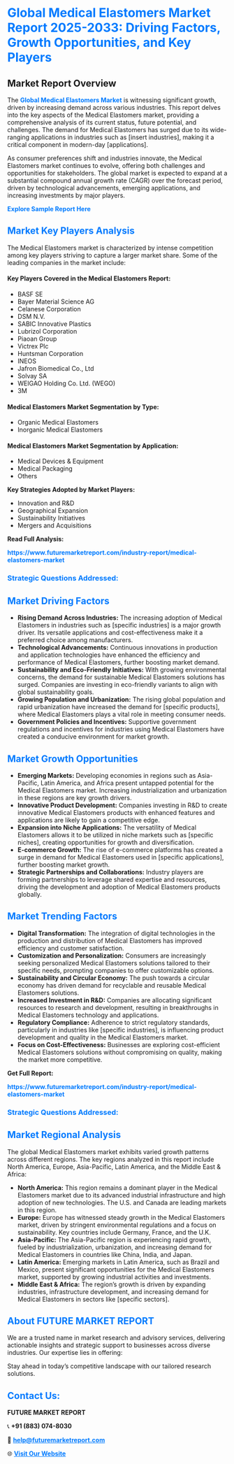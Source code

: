 <h1 style="color: #007BFF;">Global Medical Elastomers Market Report 2025-2033: Driving Factors, Growth Opportunities, and Key Players</h1>

<section id="overview">
<h2>Market Report Overview</h2>
<p>The <a href="https://www.futuremarketreport.com/industry-report/medical-elastomers-market" style="color: #007BFF; text-decoration: none;"><strong>Global Medical Elastomers Market</strong></a> is witnessing significant growth, driven by increasing demand across various industries. This report delves into the key aspects of the Medical Elastomers market, providing a comprehensive analysis of its current status, future potential, and challenges. The demand for Medical Elastomers has surged due to its wide-ranging applications in industries such as [insert industries], making it a critical component in modern-day [applications].</p>
<p>As consumer preferences shift and industries innovate, the Medical Elastomers market continues to evolve, offering both challenges and opportunities for stakeholders. The global market is expected to expand at a substantial compound annual growth rate (CAGR) over the forecast period, driven by technological advancements, emerging applications, and increasing investments by major players.</p>
</section>

<section id="overview">
<p><a href="https://www.futuremarketreport.com/request-sample/reportId=91063" style="color: #007BFF; text-decoration: none;"><strong>Explore Sample Report Here</strong></a></p>
</section>

<section id="key-players">
<h2 style="color: #007BFF;">Market Key Players Analysis</h2>
<p>The Medical Elastomers market is characterized by intense competition among key players striving to capture a larger market share. Some of the leading companies in the market include:</p>
<h4>Key Players Covered in the Medical Elastomers Report:</h4>
<ul><li>BASF SE</li><li>Bayer Material Science AG</li><li>Celanese Corporation</li><li>DSM N.V.</li><li>SABIC Innovative Plastics</li><li>Lubrizol Corporation</li><li>Piaoan Group</li><li>Victrex Plc</li><li>Huntsman Corporation</li><li>INEOS</li><li>Jafron Biomedical Co., Ltd</li><li>Solvay SA</li><li>WEIGAO Holding Co. Ltd. (WEGO)</li><li>3M</li></ul>
<h4>Medical Elastomers Market Segmentation by Type:</h4>
<ul><li>Organic Medical Elastomers</li><li>Inorganic Medical Elastomers</li></ul>

<h4>Medical Elastomers Market Segmentation by Application:</h4>
<ul><li>Medical Devices &amp; Equipment</li><li>Medical Packaging</li><li>Others</li></ul>
<p><strong>Key Strategies Adopted by Market Players:</strong></p>
<ul>
<li>Innovation and R&D</li>
<li>Geographical Expansion</li>
<li>Sustainability Initiatives</li>
<li>Mergers and Acquisitions</li>
</ul>
</section>

<section>
<p><strong>Read Full Analysis: </strong></p><a href="https://www.futuremarketreport.com/industry-report/medical-elastomers-market" style="color: #007BFF; text-decoration: none;"><strong>https://www.futuremarketreport.com/industry-report/medical-elastomers-market</strong></a>
<h3 style="color: #007BFF;">Strategic Questions Addressed:</h3>
</section>

<section id="driving-factors">
<h2 style="color: #007BFF;">Market Driving Factors</h2>
<ul>
<li><strong>Rising Demand Across Industries:</strong> The increasing adoption of Medical Elastomers in industries such as [specific industries] is a major growth driver. Its versatile applications and cost-effectiveness make it a preferred choice among manufacturers.</li>
<li><strong>Technological Advancements:</strong> Continuous innovations in production and application technologies have enhanced the efficiency and performance of Medical Elastomers, further boosting market demand.</li>
<li><strong>Sustainability and Eco-Friendly Initiatives:</strong> With growing environmental concerns, the demand for sustainable Medical Elastomers solutions has surged. Companies are investing in eco-friendly variants to align with global sustainability goals.</li>
<li><strong>Growing Population and Urbanization:</strong> The rising global population and rapid urbanization have increased the demand for [specific products], where Medical Elastomers plays a vital role in meeting consumer needs.</li>
<li><strong>Government Policies and Incentives:</strong> Supportive government regulations and incentives for industries using Medical Elastomers have created a conducive environment for market growth.</li>
</ul>
</section>

<section id="growth-opportunities">
<h2 style="color: #007BFF;">Market Growth Opportunities</h2>
<ul>
<li><strong>Emerging Markets:</strong> Developing economies in regions such as Asia-Pacific, Latin America, and Africa present untapped potential for the Medical Elastomers market. Increasing industrialization and urbanization in these regions are key growth drivers.</li>
<li><strong>Innovative Product Development:</strong> Companies investing in R&D to create innovative Medical Elastomers products with enhanced features and applications are likely to gain a competitive edge.</li>
<li><strong>Expansion into Niche Applications:</strong> The versatility of Medical Elastomers allows it to be utilized in niche markets such as [specific niches], creating opportunities for growth and diversification.</li>
<li><strong>E-commerce Growth:</strong> The rise of e-commerce platforms has created a surge in demand for Medical Elastomers used in [specific applications], further boosting market growth.</li>
<li><strong>Strategic Partnerships and Collaborations:</strong> Industry players are forming partnerships to leverage shared expertise and resources, driving the development and adoption of Medical Elastomers products globally.</li>
</ul>
</section>

<section id="trending-factors">
<h2 style="color: #007BFF;">Market Trending Factors</h2>
<ul>
<li><strong>Digital Transformation:</strong> The integration of digital technologies in the production and distribution of Medical Elastomers has improved efficiency and customer satisfaction.</li>
<li><strong>Customization and Personalization:</strong> Consumers are increasingly seeking personalized Medical Elastomers solutions tailored to their specific needs, prompting companies to offer customizable options.</li>
<li><strong>Sustainability and Circular Economy:</strong> The push towards a circular economy has driven demand for recyclable and reusable Medical Elastomers solutions.</li>
<li><strong>Increased Investment in R&D:</strong> Companies are allocating significant resources to research and development, resulting in breakthroughs in Medical Elastomers technology and applications.</li>
<li><strong>Regulatory Compliance:</strong> Adherence to strict regulatory standards, particularly in industries like [specific industries], is influencing product development and quality in the Medical Elastomers market.</li>
<li><strong>Focus on Cost-Effectiveness:</strong> Businesses are exploring cost-efficient Medical Elastomers solutions without compromising on quality, making the market more competitive.</li>
</ul>
</section>

<section>
<p><strong>Get Full Report: </strong></p><a href="https://www.futuremarketreport.com/industry-report/medical-elastomers-market" style="color: #007BFF; text-decoration: none;"><strong>https://www.futuremarketreport.com/industry-report/medical-elastomers-market</strong></a>
<h3 style="color: #007BFF;">Strategic Questions Addressed:</h3>
</section>


<section id="regional-analysis">
<h2 style="color: #007BFF;">Market Regional Analysis</h2>
<p>The global Medical Elastomers market exhibits varied growth patterns across different regions. The key regions analyzed in this report include North America, Europe, Asia-Pacific, Latin America, and the Middle East & Africa:</p>
<ul>
<li><strong>North America:</strong> This region remains a dominant player in the Medical Elastomers market due to its advanced industrial infrastructure and high adoption of new technologies. The U.S. and Canada are leading markets in this region.</li>
<li><strong>Europe:</strong> Europe has witnessed steady growth in the Medical Elastomers market, driven by stringent environmental regulations and a focus on sustainability. Key countries include Germany, France, and the U.K.</li>
<li><strong>Asia-Pacific:</strong> The Asia-Pacific region is experiencing rapid growth, fueled by industrialization, urbanization, and increasing demand for Medical Elastomers in countries like China, India, and Japan.</li>
<li><strong>Latin America:</strong> Emerging markets in Latin America, such as Brazil and Mexico, present significant opportunities for the Medical Elastomers market, supported by growing industrial activities and investments.</li>
<li><strong>Middle East & Africa:</strong> The region’s growth is driven by expanding industries, infrastructure development, and increasing demand for Medical Elastomers in sectors like [specific sectors].</li>
</ul>
</section>

<footer>
<h2 style="color: #007BFF;">About FUTURE MARKET REPORT</h2>
<p>We are a trusted name in market research and advisory services, delivering actionable insights and strategic support to businesses across diverse industries. Our expertise lies in offering:</p>

<p>Stay ahead in today’s competitive landscape with our tailored research solutions.</p>

<h2 style="color: #007BFF;">Contact Us:</h2>
<p><strong>FUTURE MARKET REPORT</strong></p>
<p>📞 <strong>+91 (883) 074-8030</strong></p>
<p>📧 <strong><a href="mailto:help@futuremarketreport.com" style="color: #007BFF;">help@futuremarketreport.com</a></strong></p>
<p>🌐 <strong><a href="https://www.futuremarketreport.com/" style="color: #007BFF;">Visit Our Website</a></strong></p>
</footer>